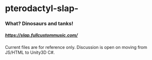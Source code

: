 # pterodactyl-slap-
### What? Dinosaurs and tanks!
##### https://slap.fullcustommusic.com/
Current files are for reference only. Discussion is open on moving from JS/HTML to Unity3D C#. 
